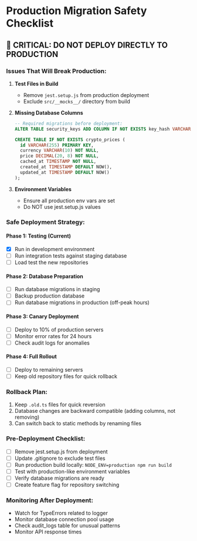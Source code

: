 # Production Migration Safety Checklist

## 🚨 CRITICAL: DO NOT DEPLOY DIRECTLY TO PRODUCTION

### Issues That Will Break Production:

1. **Test Files in Build**
   - Remove `jest.setup.js` from production deployment
   - Exclude `src/__mocks__/` directory from build
   
2. **Missing Database Columns**
   ```sql
   -- Required migrations before deployment:
   ALTER TABLE security_keys ADD COLUMN IF NOT EXISTS key_hash VARCHAR(255);
   
   CREATE TABLE IF NOT EXISTS crypto_prices (
     id VARCHAR(255) PRIMARY KEY,
     currency VARCHAR(10) NOT NULL,
     price DECIMAL(20, 8) NOT NULL,
     cached_at TIMESTAMP NOT NULL,
     created_at TIMESTAMP DEFAULT NOW(),
     updated_at TIMESTAMP DEFAULT NOW()
   );
   ```

3. **Environment Variables**
   - Ensure all production env vars are set
   - Do NOT use jest.setup.js values

### Safe Deployment Strategy:

#### Phase 1: Testing (Current)
- [x] Run in development environment
- [ ] Run integration tests against staging database
- [ ] Load test the new repositories

#### Phase 2: Database Preparation
- [ ] Run database migrations in staging
- [ ] Backup production database
- [ ] Run database migrations in production (off-peak hours)

#### Phase 3: Canary Deployment
- [ ] Deploy to 10% of production servers
- [ ] Monitor error rates for 24 hours
- [ ] Check audit logs for anomalies

#### Phase 4: Full Rollout
- [ ] Deploy to remaining servers
- [ ] Keep old repository files for quick rollback

### Rollback Plan:
1. Keep `.old.ts` files for quick reversion
2. Database changes are backward compatible (adding columns, not removing)
3. Can switch back to static methods by renaming files

### Pre-Deployment Checklist:
- [ ] Remove jest.setup.js from deployment
- [ ] Update .gitignore to exclude test files
- [ ] Run production build locally: `NODE_ENV=production npm run build`
- [ ] Test with production-like environment variables
- [ ] Verify database migrations are ready
- [ ] Create feature flag for repository switching

### Monitoring After Deployment:
- Watch for TypeErrors related to logger
- Monitor database connection pool usage
- Check audit_logs table for unusual patterns
- Monitor API response times